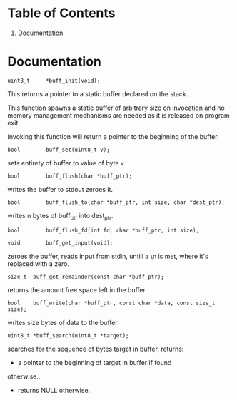 
# Table of Contents

1.  [Documentation](#orgf371dd3)


<a id="orgf371dd3"></a>

# Documentation

    uint8_t		*buff_init(void);

This returns a pointer to a static buffer declared on the stack.

This function spawns a static buffer of arbitrary
size on invocation and no memory management mechanisms are needed
as it is released on program exit.

Invoking this function will return a pointer to the beginning
of the buffer.

    bool		buff_set(uint8_t v);

sets entirety of buffer to value of byte v

    bool		buff_flush(char *buff_ptr);

writes the buffer to stdout zeroes it.

    bool		buff_flush_to(char *buff_ptr, int size, char *dest_ptr);

writes n bytes of buff<sub>ptr</sub> into dest<sub>ptr</sub>.

    bool		buff_flush_fd(int fd, char *buff_ptr, int size);

    void		buff_get_input(void);

zeroes the buffer, reads input from stdin, untill a \n is met,
where it's replaced with a zero.

    size_t	buff_get_remainder(const char *buff_ptr);

returns the amount free space left in the buffer

    bool	buff_write(char *buff_ptr, const char *data, const size_t size);

writes <span class="underline">size</span> bytes of data to the buffer.

    uint8_t	*buff_search(uint8_t *target);

   searches for the sequence of bytes target in buffer,
returns:

-   a pointer to the beginning of target in buffer if found

otherwise&#x2026;

-   returns  NULL otherwise.

